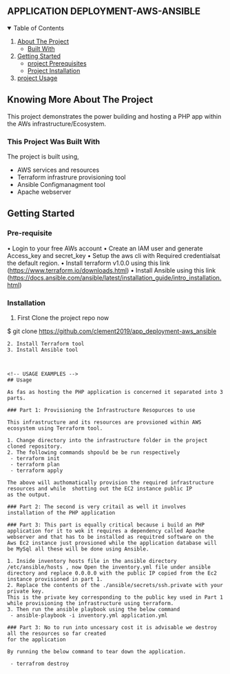 ## APPLICATION DEPLOYMENT-AWS-ANSIBLE

<!-- PROJECT TABLE OF CONTENTS -->
<details open="open">
  <summary>Table of Contents</summary>
  <ol>
    <li>
      <a href="#about-the-project">About The Project</a>
      <ul>
        <li><a href="#built-with">Built With</a></li>
      </ul>
    </li>
    <li>
      <a href="#getting-started">Getting Started</a>
      <ul>
        <li><a href="#prerequisites">project Prerequisites</a></li>
        <li><a href="#installation">Project Installation</a></li>
      </ul>
    </li>
    <li><a href="#usage">project Usage</a></li>
  </ol>
</details>



<!-- ABOUT THE PROJECT -->
## Knowing More About The Project

This project demonstrates the power building and hosting a PHP app within the AWs infrastructure/Ecosystem.


### This Project Was Built With

The project is built using,
* AWS services and resources
* Terraform infrastrure provisioning tool
* Ansible Configmanagment tool
* Apache webserver



<!-- GETTING STARTED -->
## Getting Started

### Pre-requisite
•	Login to your free AWs account
•	Create an IAM user and generate Access_key and secret_key
•	Setup the aws cli  with Required credentialsat the default region.
•	Install terraform v1.0.0 using this link (https://www.terraform.io/downloads.html)
•	Install Ansible using this link (https://docs.ansible.com/ansible/latest/installation_guide/intro_installation.html)
### Installation

1. First Clone the project repo now

  $ git clone https://github.com/clement2019/app_deployment-aws_ansible
   ```
2. Install Terraform tool
3. Install Ansible tool



<!-- USAGE EXAMPLES -->
## Usage

As fas as hosting the PHP application is concerned it separated into 3 parts.

### Part 1: Provisioning the Infrastructure Resopurces to use

This infrastructure and its resources are provsioned within AWS ecosystem using Terraform tool.

1. Change directory into the infrastructure folder in the project cloned repository.
2. The following commands shpould be be run respectively
    - terraform init
    - terraform plan
    - terraform apply

The above will authomatically provision the required infrastructure resources and while  shotting out the EC2 instance public IP
as the output.

### Part 2: The second is very critail as well it involves installation of the PHP application

### Part 3: This part is equally critical because i build an PHP application for it to wok it requires a dependency called Apache webserver and that has to be installed as requitred software on the Aws Ec2 instance just provsioned while the application database will be MySql all these will be done using Ansible.

1. Inside inventory hosts file in the ansible directory /etc/ansible/hosts , now Open the inventory.yml file under ansible directory and replace 0.0.0.0 with the public IP copied from the Ec2 instance provisioned in part 1.
2. Replace the contents of the ./ansible/secrets/ssh.private with your private key. 
This is the private key corresponding to the public key used in Part 1 while provisioning the infrastructure using terraform.
3. Then run the ansible playbook using the below command
    - ansible-playbook -i inventory.yml application.yml

### Part 3: No to run into uncessary cost it is advisable we destroy all the resources so far created
for the application

By running the below command to tear down the application.

    - terrafrom destroy
